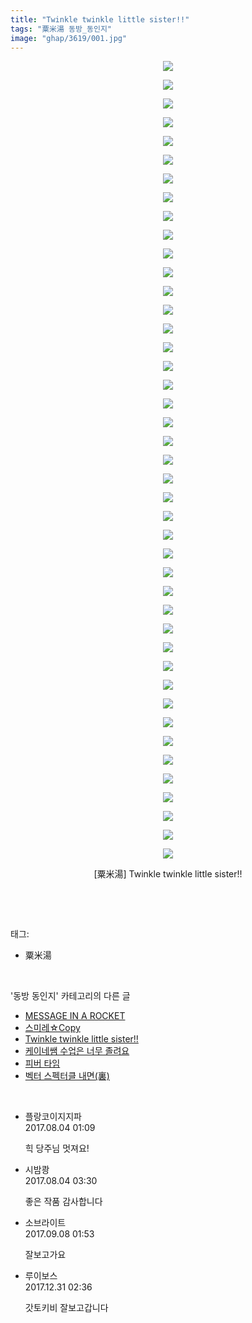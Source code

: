 ```yaml
---
title: "Twinkle twinkle little sister!!"
tags: "粟米湯 동방_동인지"
image: "ghap/3619/001.jpg"
---
```

<div class="article">
<p style="text-align: center; clear: none; float: none;"><img src="{{ site.nasurl }}/ghap/3619/001.jpg"/></p>
<p style="text-align: center; clear: none; float: none;"><img src="{{ site.nasurl }}/ghap/3619/002.jpg"/></p>
<p style="text-align: center; clear: none; float: none;"><img src="{{ site.nasurl }}/ghap/3619/003.jpg"/></p>
<p style="text-align: center; clear: none; float: none;"><img src="{{ site.nasurl }}/ghap/3619/004.jpg"/></p>
<p style="text-align: center; clear: none; float: none;"><img src="{{ site.nasurl }}/ghap/3619/005.jpg"/></p>
<p style="text-align: center; clear: none; float: none;"><img src="{{ site.nasurl }}/ghap/3619/006.jpg"/></p>
<p style="text-align: center; clear: none; float: none;"><img src="{{ site.nasurl }}/ghap/3619/007.jpg"/></p>
<p style="text-align: center; clear: none; float: none;"><img src="{{ site.nasurl }}/ghap/3619/008.jpg"/></p>
<p style="text-align: center; clear: none; float: none;"><img src="{{ site.nasurl }}/ghap/3619/009.jpg"/></p>
<p style="text-align: center; clear: none; float: none;"><img src="{{ site.nasurl }}/ghap/3619/010.jpg"/></p>
<p style="text-align: center; clear: none; float: none;"><img src="{{ site.nasurl }}/ghap/3619/011.jpg"/></p>
<p style="text-align: center; clear: none; float: none;"><img src="{{ site.nasurl }}/ghap/3619/012.jpg"/></p>
<p style="text-align: center; clear: none; float: none;"><img src="{{ site.nasurl }}/ghap/3619/013.jpg"/></p>
<p style="text-align: center; clear: none; float: none;"><img src="{{ site.nasurl }}/ghap/3619/014.jpg"/></p>
<p style="text-align: center; clear: none; float: none;"><img src="{{ site.nasurl }}/ghap/3619/015.jpg"/></p>
<p style="text-align: center; clear: none; float: none;"><img src="{{ site.nasurl }}/ghap/3619/016.jpg"/></p>
<p style="text-align: center; clear: none; float: none;"><img src="{{ site.nasurl }}/ghap/3619/017.jpg"/></p>
<p style="text-align: center; clear: none; float: none;"><img src="{{ site.nasurl }}/ghap/3619/018.jpg"/></p>
<p style="text-align: center; clear: none; float: none;"><img src="{{ site.nasurl }}/ghap/3619/019.jpg"/></p>
<p style="text-align: center; clear: none; float: none;"><img src="{{ site.nasurl }}/ghap/3619/020.jpg"/></p>
<p style="text-align: center; clear: none; float: none;"><img src="{{ site.nasurl }}/ghap/3619/021.jpg"/></p>
<p style="text-align: center; clear: none; float: none;"><img src="{{ site.nasurl }}/ghap/3619/022.jpg"/></p>
<p style="text-align: center; clear: none; float: none;"><img src="{{ site.nasurl }}/ghap/3619/023.jpg"/></p>
<p style="text-align: center; clear: none; float: none;"><img src="{{ site.nasurl }}/ghap/3619/024.jpg"/></p>
<p style="text-align: center; clear: none; float: none;"><img src="{{ site.nasurl }}/ghap/3619/025.jpg"/></p>
<p style="text-align: center; clear: none; float: none;"><img src="{{ site.nasurl }}/ghap/3619/026.jpg"/></p>
<p style="text-align: center; clear: none; float: none;"><img src="{{ site.nasurl }}/ghap/3619/027.jpg"/></p>
<p style="text-align: center; clear: none; float: none;"><img src="{{ site.nasurl }}/ghap/3619/028.jpg"/></p>
<p style="text-align: center; clear: none; float: none;"><img src="{{ site.nasurl }}/ghap/3619/029.jpg"/></p>
<p style="text-align: center; clear: none; float: none;"><img src="{{ site.nasurl }}/ghap/3619/030.jpg"/></p>
<p style="text-align: center; clear: none; float: none;"><img src="{{ site.nasurl }}/ghap/3619/031.jpg"/></p>
<p style="text-align: center; clear: none; float: none;"><img src="{{ site.nasurl }}/ghap/3619/032.jpg"/></p>
<p style="text-align: center; clear: none; float: none;"><img src="{{ site.nasurl }}/ghap/3619/033.jpg"/></p>
<p style="text-align: center; clear: none; float: none;"><img src="{{ site.nasurl }}/ghap/3619/034.jpg"/></p>
<p style="text-align: center; clear: none; float: none;"><img src="{{ site.nasurl }}/ghap/3619/035.jpg"/></p>
<p style="text-align: center; clear: none; float: none;"><img src="{{ site.nasurl }}/ghap/3619/036.jpg"/></p>
<p style="text-align: center; clear: none; float: none;"><img src="{{ site.nasurl }}/ghap/3619/037.jpg"/></p>
<p style="text-align: center; clear: none; float: none;"><img src="{{ site.nasurl }}/ghap/3619/038.jpg"/></p>
<p style="text-align: center; clear: none; float: none;"><img src="{{ site.nasurl }}/ghap/3619/039.jpg"/></p>
<p style="text-align: center; clear: none; float: none;"><img src="{{ site.nasurl }}/ghap/3619/040.jpg"/></p>
<p style="text-align: center; clear: none; float: none;"><img src="{{ site.nasurl }}/ghap/3619/041.jpg"/></p>
<p style="text-align: center; clear: none; float: none;"><img src="{{ site.nasurl }}/ghap/3619/042.jpg"/></p>
<p style="text-align: center; clear: none; float: none;"><img src="{{ site.nasurl }}/ghap/3619/043.jpg"/></p>
<p style="text-align: center; clear: none; float: none;">[粟米湯] Twinkle twinkle little sister!!</p>
<p><br/></p>
</div><br/>
<div class="tagTrail">
<p>태그: </p>
<ul>
<li>粟米湯</li>
</ul>
</div><br/>
<div class="another">
<p>'동방 동인지' 카테고리의 다른 글</p>
<ul>
<li><a href="/2017-08-04-ghap_3621">MESSAGE IN A ROCKET</a></li>
<li><a href="/2017-08-04-ghap_3620">스미레☆Copy</a></li>
<li><a href="/2017-08-04-ghap_3619">Twinkle twinkle little sister!!</a></li>
<li><a href="/2017-08-04-ghap_3618">케이네쌤 수업은 너무 졸려요</a></li>
<li><a href="/2017-08-04-ghap_3617">피버 타임</a></li>
<li><a href="/2017-08-04-ghap_3615">벡터 스펙터클 내면(裏)</a></li>
</ul>
</div><br/>
<div class="cb_module cb_fluid">
<div class="cb_wrt cb_profile">
<div class="comment">
<ul>
<li class="cb_thumb_off" id="comment15051353">
<div class="cb_comment_area">
<div class="cb_info_area">
<div class="cb_section">
<span class="cb_nick_name">플랑코이지지파</span>
</div>
<div class="cb_section">
<span class="cb_date">2017.08.04 01:09 </span>
</div>
</div>
<div class="cb_dsc_comment">
<p class="cb_dsc">
											힉 당주님 멋져요!
										</p>
</div>
</div></li>
<li class="cb_thumb_off" id="comment15051407">
<div class="cb_comment_area">
<div class="cb_info_area">
<div class="cb_section">
<span class="cb_nick_name">시밤쾅</span>
</div>
<div class="cb_section">
<span class="cb_date">2017.08.04 03:30 </span>
</div>
</div>
<div class="cb_dsc_comment">
<p class="cb_dsc">
											좋은 작품 감사합니다
										</p>
</div>
</div></li>
<li class="cb_thumb_off" id="comment15078535">
<div class="cb_comment_area">
<div class="cb_info_area">
<div class="cb_section">
<span class="cb_nick_name">소브라이트</span>
</div>
<div class="cb_section">
<span class="cb_date">2017.09.08 01:53 </span>
</div>
</div>
<div class="cb_dsc_comment">
<p class="cb_dsc">
											잘보고가요
										</p>
</div>
</div></li>
<li class="cb_thumb_off" id="comment15163408">
<div class="cb_comment_area">
<div class="cb_info_area">
<div class="cb_section">
<span class="cb_nick_name">루이보스</span>
</div>
<div class="cb_section">
<span class="cb_date">2017.12.31 02:36 </span>
</div>
</div>
<div class="cb_dsc_comment">
<p class="cb_dsc">
											갓토키비 잘보고갑니다
										</p>
</div>
</div></li>
</ul>
</div>
</div><!-- commentList close -->
</div><br/>
